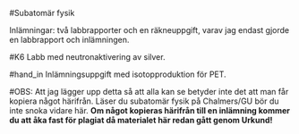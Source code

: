 #Subatomär fysik

Inlämningar: två labbrapporter och en räkneuppgift, varav jag endast gjorde en labbrapport och inlämningen.

#K6
Labb med neutronaktivering av silver.

#hand_in
Inlämningsuppgift med isotopproduktion för PET.



#OBS:
Att jag lägger upp detta så att alla kan se betyder inte det att man får kopiera något härifrån. Läser du subatomär fysik på Chalmers/GU bör du inte snoka vidare här. **Om något kopieras härifrån till en inlämning kommer du att åka fast för plagiat då materialet här redan gått genom Urkund!**
